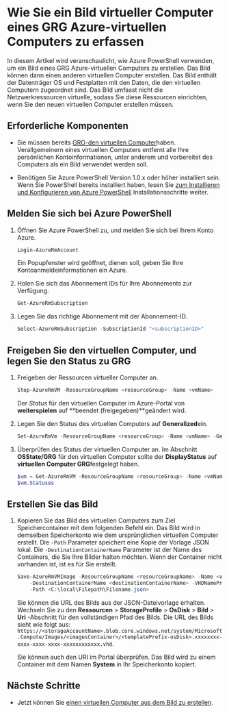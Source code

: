 <properties
    pageTitle="Erfassen Sie ein Bild virtuellen Computer aus GRG Azure-virtuellen Computer | Microsoft Azure"
    description="Erfahren Sie, wie ein Bild virtuellen Computer aus in das Modell zur Bereitstellung von Ressourcenmanager erstellt einen GRG Azure-virtuellen erfassen"
    services="virtual-machines-windows"
    documentationCenter=""
    authors="cynthn"
    manager="timlt"
    editor=""
    tags="azure-resource-manager"/>

<tags
    ms.service="virtual-machines-windows"
    ms.workload="infrastructure-services"
    ms.tgt_pltfrm="vm-windows"
    ms.devlang="na"
    ms.topic="article"
    ms.date="10/20/2016"
    ms.author="cynthn"/>

# <a name="how-to-capture-a-vm-image-from-a-generalized-azure-vm"></a>Wie Sie ein Bild virtueller Computer eines GRG Azure-virtuellen Computers zu erfassen


In diesem Artikel wird veranschaulicht, wie Azure PowerShell verwenden, um ein Bild eines GRG Azure-virtuellen Computers zu erstellen. Das Bild können dann einen anderen virtuellen Computer erstellen. Das Bild enthält der Datenträger OS und Festplatten mit den Daten, die den virtuellen Computern zugeordnet sind. Das Bild umfasst nicht die Netzwerkressourcen virtuelle, sodass Sie diese Ressourcen einrichten, wenn Sie den neuen virtuellen Computer erstellen müssen. 


## <a name="prerequisites"></a>Erforderliche Komponenten

- Sie müssen bereits [GRG-den virtuellen Computer](virtual-machines-windows-generalize-vhd.md)haben. Verallgemeinern eines virtuellen Computers entfernt alle Ihre persönlichen Kontoinformationen, unter anderem und vorbereitet des Computers als ein Bild verwendet werden soll.

- Benötigen Sie Azure PowerShell Version 1.0.x oder höher installiert sein. Wenn Sie PowerShell bereits installiert haben, lesen Sie [zum Installieren und Konfigurieren von Azure PowerShell](../powershell-install-configure.md) Installationsschritte weiter.


## <a name="log-in-to-azure-powershell"></a>Melden Sie sich bei Azure PowerShell

1. Öffnen Sie Azure PowerShell zu, und melden Sie sich bei Ihrem Konto Azure.

    ```powershell
    Login-AzureRmAccount
    ```

    Ein Popupfenster wird geöffnet, dienen soll, geben Sie Ihre Kontoanmeldeinformationen ein Azure.

2. Holen Sie sich das Abonnement IDs für Ihre Abonnements zur Verfügung.

    ```powershell
    Get-AzureRmSubscription
    ```

3. Legen Sie das richtige Abonnement mit der Abonnement-ID.

    ```powershell
    Select-AzureRmSubscription -SubscriptionId "<subscriptionID>"
    ```

## <a name="deallocate-the-vm-and-set-the-state-to-generalized"></a>Freigeben Sie den virtuellen Computer, und legen Sie den Status zu GRG       

1. Freigeben der Ressourcen virtueller Computer an.

    ```powershell
    Stop-AzureRmVM -ResourceGroupName <resourceGroup> -Name <vmName>
    ```

    Der *Status* für den virtuellen Computer im Azure-Portal von **weiterspielen** auf **beendet (freigegeben)**geändert wird.

2. Legen Sie den Status des virtuellen Computers auf **Generalized**ein. 

    ```powershell
    Set-AzureRmVm -ResourceGroupName <resourceGroup> -Name <vmName> -Generalized
    ```

3. Überprüfen des Status der virtuellen Computer an. Im Abschnitt **OSState/GRG** für den virtuellen Computer sollte der **DisplayStatus** auf **virtuellen Computer GRG**festgelegt haben.  

    ```powershell
    $vm = Get-AzureRmVM -ResourceGroupName <resourceGroup> -Name <vmName> -Status
    $vm.Statuses
    ```

## <a name="create-the-image"></a>Erstellen Sie das Bild 

1. Kopieren Sie das Bild des virtuellen Computers zum Ziel Speichercontainer mit dem folgenden Befehl ein. Das Bild wird in demselben Speicherkonto wie dem ursprünglichen virtuellen Computer erstellt. Die `-Path` Parameter speichert eine Kopie der Vorlage JSON lokal. Die `-DestinationContainerName` Parameter ist der Name des Containers, die Sie Ihre Bilder halten möchten. Wenn der Container nicht vorhanden ist, ist es für Sie erstellt.

    ```powershell
    Save-AzureRmVMImage -ResourceGroupName <resourceGroupName> -Name <vmName> `
        -DestinationContainerName <destinationContainerName> -VHDNamePrefix <templateNamePrefix> `
        -Path <C:\local\Filepath\Filename.json>
    ```

    Sie können die URL des Bilds aus der JSON-Dateivorlage erhalten. Wechseln Sie zu den **Ressourcen** > **StorageProfile** > **OsDisk** > **Bild** > **Uri** -Abschnitt für den vollständigen Pfad des Bilds. Die URL des Bilds sieht wie folgt aus: `https://<storageAccountName>.blob.core.windows.net/system/Microsoft.Compute/Images/<imagesContainer>/<templatePrefix-osDisk>.xxxxxxxx-xxxx-xxxx-xxxx-xxxxxxxxxxxx.vhd`.
    
    Sie können auch den URI im Portal überprüfen. Das Bild wird zu einem Container mit dem Namen **System** in Ihr Speicherkonto kopiert. 


## <a name="next-steps"></a>Nächste Schritte

- Jetzt können Sie [einen virtuellen Computer aus dem Bild zu erstellen](virtual-machines-windows-create-vm-generalized.md).

